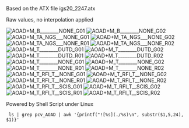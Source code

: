 Based on the ATX file igs20_2247.atx

Raw values, no interpolation applied

![AOAD+M_B________NONE_G01](./pcv_AOAD+M_B________NONE_G01.png)
![AOAD+M_B________NONE_G02](./pcv_AOAD+M_B________NONE_G02.png)
![AOAD+M_TA_NGS___NONE_G01](./pcv_AOAD+M_TA_NGS___NONE_G01.png)
![AOAD+M_TA_NGS___NONE_G02](./pcv_AOAD+M_TA_NGS___NONE_G02.png)
![AOAD+M_TA_NGS___NONE_R01](./pcv_AOAD+M_TA_NGS___NONE_R01.png)
![AOAD+M_TA_NGS___NONE_R02](./pcv_AOAD+M_TA_NGS___NONE_R02.png)
![AOAD+M_T________DUTD_G01](./pcv_AOAD+M_T________DUTD_G01.png)
![AOAD+M_T________DUTD_G02](./pcv_AOAD+M_T________DUTD_G02.png)
![AOAD+M_T________DUTD_R01](./pcv_AOAD+M_T________DUTD_R01.png)
![AOAD+M_T________DUTD_R02](./pcv_AOAD+M_T________DUTD_R02.png)
![AOAD+M_T________NONE_G01](./pcv_AOAD+M_T________NONE_G01.png)
![AOAD+M_T________NONE_G02](./pcv_AOAD+M_T________NONE_G02.png)
![AOAD+M_T________NONE_R01](./pcv_AOAD+M_T________NONE_R01.png)
![AOAD+M_T________NONE_R02](./pcv_AOAD+M_T________NONE_R02.png)
![AOAD+M_T_RFI_T__NONE_G01](./pcv_AOAD+M_T_RFI_T__NONE_G01.png)
![AOAD+M_T_RFI_T__NONE_G02](./pcv_AOAD+M_T_RFI_T__NONE_G02.png)
![AOAD+M_T_RFI_T__NONE_R01](./pcv_AOAD+M_T_RFI_T__NONE_R01.png)
![AOAD+M_T_RFI_T__NONE_R02](./pcv_AOAD+M_T_RFI_T__NONE_R02.png)
![AOAD+M_T_RFI_T__SCIS_G01](./pcv_AOAD+M_T_RFI_T__SCIS_G01.png)
![AOAD+M_T_RFI_T__SCIS_G02](./pcv_AOAD+M_T_RFI_T__SCIS_G02.png)
![AOAD+M_T_RFI_T__SCIS_R01](./pcv_AOAD+M_T_RFI_T__SCIS_R01.png)
![AOAD+M_T_RFI_T__SCIS_R02](./pcv_AOAD+M_T_RFI_T__SCIS_R02.png)


Powered by Shell Script under Linux

``` ls | grep pcv_AOAD | awk '{printf("![%s](./%s)\n", substr($1,5,24), $1)}'```
